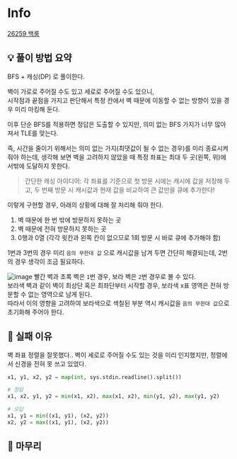 # Info
[26259 백룸](https://www.acmicpc.net/problem/26259)

## 💡 풀이 방법 요약
BFS + 캐싱(DP) 로 풀이한다.

벽이 가로로 주어질 수도 있고 세로로 주어질 수도 있으니,  
시작점과 끝점을 가지고 판단해서 특정 칸에서 벽 때문에 이동할 수 없는 방향이 있을 경우 미리 마킹해 둔다.

이후 단순 BFS를 적용하면 정답은 도출할 수 있지만, 의미 없는 BFS 가지가 너무 많아져서 TLE를 맞는다.

즉, 시간을 줄이기 위해서는 의미 없는 가지(최댓값이 될 수 없는 경우)를 미리 종료시켜 줘야 하는데, 생각해 보면 벽을 고려하지 않았을 때 특정 좌표는 최대 두 곳(왼쪽, 위)에서밖에 도달하지 못한다.

> 간단한 캐싱 아이디어: 각 좌표를 기준으로 첫 방문 시에는 캐시에 값을 저장해 두고, 두 번째 방문 시 캐시값과 현재 값을 비교하여 큰 값만을 큐에 추가한다!

이렇게 구현할 경우, 아래의 상황에 대해 잘 처리해 줘야 한다.  
1. 벽 때문에 한 번 밖에 방문하지 못하는 곳
2. 벽 때문에 전혀 방문하지 못하는 곳
3. 0행과 0열 (각각 윗칸과 왼쪽 칸이 없으므로 1회 방문 시 바로 큐에 추가해야 함)

1번과 3번의 경우 미리 `음의 무한대 값` 으로 캐시값을 남겨 두면 간단히 해결되는데, 2번의 경우 생각이 조금 필요하다.

![image](https://github.com/hw0603/gAlgorithm/assets/31981462/3bc224dd-33c1-4ebb-9679-58d9cb88bc47)
빨간 벽과 초록 벽은 `1`번 경우, 보라 벽은 `2`번 경우로 볼 수 있다.  
보라색 벽과 같이 벽이 최상단 혹은 최좌단부터 시작할 경우, 보라색 x표 영역은 전혀 방문할 수 없는 영역으로 남게 된다.  
따라서 이의 영향을 고려하여 보라색으로 색칠된 부분 역시 캐시값을 `음의 무한대 값`으로 초기화해 주어야 한다.

## 👀 실패 이유
벽 좌표 정렬을 잘못했다.. 벽이 세로로 주어질 수도 있는 것을 미리 인지했지만, 정렬에서 신경을 전혀 못 쓰고 있었다.
```python
x1, y1, x2, y2 = map(int, sys.stdin.readline().split())

# 정답
x1, x2, y1, y2 = min(x1, x2), max(x1, x2), min(y1, y2), max(y1, y2)

# 오답
x1, y1 = min((x1, y1), (x2, y2))
x2, y2 = max((x1, y1), (x2, y2))
```

## 🙂 마무리

